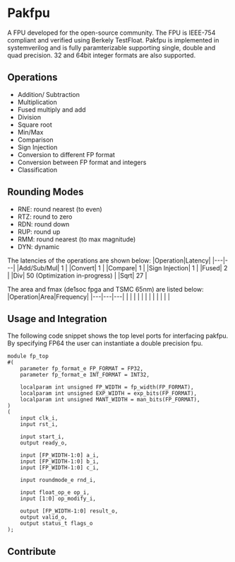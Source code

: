 # Pakfpu

A FPU developed for the open-source community. The FPU is IEEE-754 compliant and verified using Berkely TestFloat. Pakfpu is implemented in systemverilog and is fully paramterizable supporting single, double and quad precision. 32 and 64bit integer formats are also supported.

## Operations
* Addition/ Subtraction
* Multiplication
* Fused multiply and add
* Division
* Square root
* Min/Max
* Comparison
* Sign Injection
* Conversion to different FP format
* Conversion between FP format and integers
* Classification

## Rounding Modes
* RNE: round nearest (to even)
* RTZ: round to zero
* RDN: round down
* RUP: round up
* RMM: round nearest (to max magnitude)
* DYN: dynamic

The latencies of the operations are shown below:
|Operation|Latency|
|---|---|
|Add/Sub/Mul| 1  |
|Convert| 1  |
|Compare| 1  |
|Sign Injection| 1  |
|Fused| 2  |
|Div| 50 (Optimization in-progress)  |
|Sqrt| 27  |

The area and fmax (de1soc fpga and TSMC 65nm) are listed below:
|Operation|Area|Frequency|
|---|---|---|
|   |   |   |
|   |   |   |
|   |   |   |

## Usage and Integration

The following code snippet shows the top level ports for interfacing pakfpu. By specifying FP64 the user can instantiate a double precision fpu.
```
module fp_top
#(
    parameter fp_format_e FP_FORMAT = FP32,
    parameter fp_format_e INT_FORMAT = INT32,

    localparam int unsigned FP_WIDTH = fp_width(FP_FORMAT),
    localparam int unsigned EXP_WIDTH = exp_bits(FP_FORMAT),
    localparam int unsigned MANT_WIDTH = man_bits(FP_FORMAT),
)
(
    input clk_i,
    input rst_i,

    input start_i,
    output ready_o,

    input [FP_WIDTH-1:0] a_i,
    input [FP_WIDTH-1:0] b_i,
    input [FP_WIDTH-1:0] c_i,

    input roundmode_e rnd_i,

    input float_op_e op_i,
    input [1:0] op_modify_i,

    output [FP_WIDTH-1:0] result_o,
    output valid_o,
    output status_t flags_o
);
```

## Contribute
